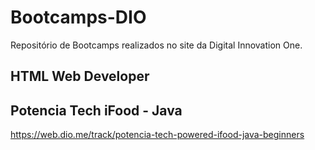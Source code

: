 # Bootcamps-DIO

Repositório de Bootcamps realizados no site da Digital Innovation One.

## HTML Web Developer



## Potencia Tech iFood - Java

https://web.dio.me/track/potencia-tech-powered-ifood-java-beginners

